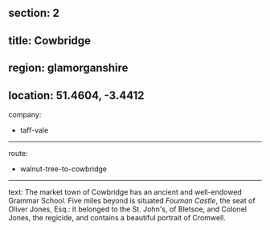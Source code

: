 section: 2
----
title: Cowbridge
----
region: glamorganshire
----
location: 51.4604, -3.4412
----
company:
- taff-vale
----
route:
- walnut-tree-to-cowbridge
----
text: The market town of Cowbridge has an ancient and well-endowed Grammar School. Five miles beyond is situated *Fouman Castle*, the seat of Oliver Jones, Esq.: it belonged to the St. John's, of Bletsoe, and Colonel Jones, the regicide, and contains a beautiful portrait of Cromwell.
